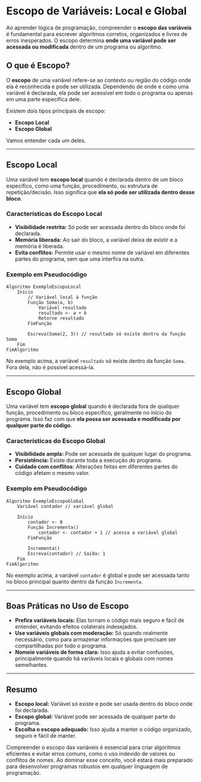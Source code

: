 # Escopo de Variáveis: Local e Global

Ao aprender lógica de programação, compreender o **escopo das variáveis** é fundamental para escrever algoritmos corretos, organizados e livres de erros inesperados. O escopo determina **onde uma variável pode ser acessada ou modificada** dentro de um programa ou algoritmo.

## O que é Escopo?

O **escopo** de uma variável refere-se ao contexto ou região do código onde ela é reconhecida e pode ser utilizada. Dependendo de onde e como uma variável é declarada, ela pode ser acessível em todo o programa ou apenas em uma parte específica dele.

Existem dois tipos principais de escopo:

- **Escopo Local**
- **Escopo Global**

Vamos entender cada um deles.

---

## Escopo Local

Uma variável tem **escopo local** quando é declarada dentro de um bloco específico, como uma função, procedimento, ou estrutura de repetição/decisão. Isso significa que **ela só pode ser utilizada dentro desse bloco**.

### Características do Escopo Local

- **Visibilidade restrita:** Só pode ser acessada dentro do bloco onde foi declarada.
- **Memória liberada:** Ao sair do bloco, a variável deixa de existir e a memória é liberada.
- **Evita conflitos:** Permite usar o mesmo nome de variável em diferentes partes do programa, sem que uma interfira na outra.

### Exemplo em Pseudocódigo

```pseudocode
Algoritmo ExemploEscopoLocal
    Início
        // Variável local à função
        Função Soma(a, b)
            Variável resultado
            resultado <- a + b
            Retorne resultado
        FimFunção

        Escreva(Soma(2, 3)) // resultado só existe dentro da função Soma
    Fim
FimAlgoritmo
```

No exemplo acima, a variável `resultado` só existe dentro da função `Soma`. Fora dela, não é possível acessá-la.

---

## Escopo Global

Uma variável tem **escopo global** quando é declarada fora de qualquer função, procedimento ou bloco específico, geralmente no início do programa. Isso faz com que **ela possa ser acessada e modificada por qualquer parte do código**.

### Características do Escopo Global

- **Visibilidade ampla:** Pode ser acessada de qualquer lugar do programa.
- **Persistência:** Existe durante toda a execução do programa.
- **Cuidado com conflitos:** Alterações feitas em diferentes partes do código afetam o mesmo valor.

### Exemplo em Pseudocódigo

```pseudocode
Algoritmo ExemploEscopoGlobal
    Variável contador // variável global

    Início
        contador <- 0
        Função Incrementa()
            contador <- contador + 1 // acessa a variável global
        FimFunção

        Incrementa()
        Escreva(contador) // Saída: 1
    Fim
FimAlgoritmo
```

No exemplo acima, a variável `contador` é global e pode ser acessada tanto no bloco principal quanto dentro da função `Incrementa`.

---

## Boas Práticas no Uso de Escopo

- **Prefira variáveis locais:** Elas tornam o código mais seguro e fácil de entender, evitando efeitos colaterais indesejados.
- **Use variáveis globais com moderação:** Só quando realmente necessário, como para armazenar informações que precisam ser compartilhadas por todo o programa.
- **Nomeie variáveis de forma clara:** Isso ajuda a evitar confusões, principalmente quando há variáveis locais e globais com nomes semelhantes.

---

## Resumo

- **Escopo local:** Variável só existe e pode ser usada dentro do bloco onde foi declarada.
- **Escopo global:** Variável pode ser acessada de qualquer parte do programa.
- **Escolha o escopo adequado:** Isso ajuda a manter o código organizado, seguro e fácil de manter.

Compreender o escopo das variáveis é essencial para criar algoritmos eficientes e evitar erros comuns, como o uso indevido de valores ou conflitos de nomes. Ao dominar esse conceito, você estará mais preparado para desenvolver programas robustos em qualquer linguagem de programação.